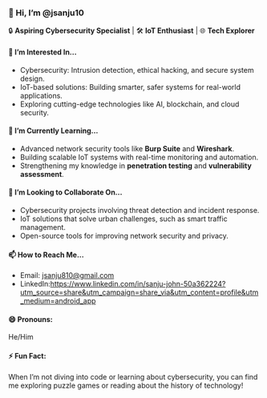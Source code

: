  

### 👋 Hi, I’m @jsanju10  

🔒 **Aspiring Cybersecurity Specialist** | 🛠️ **IoT Enthusiast** | 🌐 **Tech Explorer**  

#### 👀 I’m Interested In...  
- Cybersecurity: Intrusion detection, ethical hacking, and secure system design.  
- IoT-based solutions: Building smarter, safer systems for real-world applications.  
- Exploring cutting-edge technologies like AI, blockchain, and cloud security.  

#### 🌱 I’m Currently Learning...  
- Advanced network security tools like **Burp Suite** and **Wireshark**.  
- Building scalable IoT systems with real-time monitoring and automation.  
- Strengthening my knowledge in **penetration testing** and **vulnerability assessment**.  

#### 💞️ I’m Looking to Collaborate On...  
- Cybersecurity projects involving threat detection and incident response.  
- IoT solutions that solve urban challenges, such as smart traffic management.  
- Open-source tools for improving network security and privacy.  

#### 📫 How to Reach Me...  
- Email: jsanju810@gmail.com
- LinkedIn:https://www.linkedin.com/in/sanju-john-50a362224?utm_source=share&utm_campaign=share_via&utm_content=profile&utm_medium=android_app  
  

#### 😄 Pronouns:  
He/Him  

#### ⚡ Fun Fact:  
When I’m not diving into code or learning about cybersecurity, you can find me exploring puzzle games or reading about the history of technology!  

